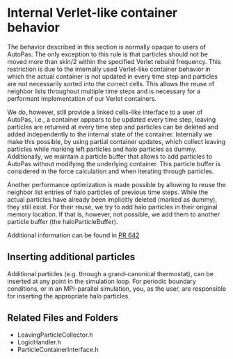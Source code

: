 # Internal Verlet-like container behavior

The behavior described in this section is normally opaque to users of AutoPas.
The only exception to this rule is that particles should not be moved more than skin/2 within the specified Verlet rebuild frequency.
This restriction is due to the internally used Verlet-like container behavior in which the actual container is not updated in every time step and particles are not necessarily sorted into the correct cells.
This allows the reuse of neighbor lists throughout multiple time steps and is necessary for a performant implementation of our Verlet containers.

We do, however, still provide a linked cells-like interface to a user of AutoPas, i.e., a container appears to be updated every time step, leaving particles are returned at every time step and particles can be deleted and added independently to the internal state of the container.
Internally we make this possible, by using partial container updates, which collect leaving particles while marking left particles and halo particles as dummy.
Additionally, we maintain a particle buffer that allows to add particles to AutoPas without modifying the underlying container.
This particle buffer is considered in the force calculation and when iterating through particles.

Another performance optimization is made possible by allowing to reuse the neighbor list entries of halo particles of previous time steps.
While the actual particles have already been implicitly deleted (marked as dummy), they still exist.
For their reuse, we try to add halo particles in their original memory location.
If that is, however, not possible, we add them to another particle buffer (the haloParticleBuffer).

Additional information can be found in [PR 642](https://github.com/AutoPas/AutoPas/pull/642)

## Inserting additional particles
Additional particles (e.g. through a grand-canonical thermostat), can be inserted at any point in the simulation loop.
For periodic boundary conditions, or in an MPI-parallel simulation, you, as the user, are responsible for inserting the appropriate halo particles.

## Related Files and Folders
- LeavingParticleCollector.h
- LogicHandler.h
- ParticleContainerInterface.h
